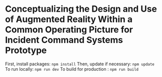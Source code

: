 # Conceptualizing the Design and Use of Augmented Reality Within a Common Operating Picture for Incident Command Systems Prototype

First, install packages: `npm install`
Then, update if necessary: `npm update`
To run locally: `npm run dev`
To build for production : `npm run build`